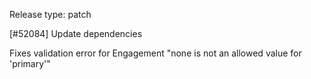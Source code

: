Release type: patch

[#52084] Update dependencies

Fixes validation error for Engagement "none is not an allowed value for 'primary'"
